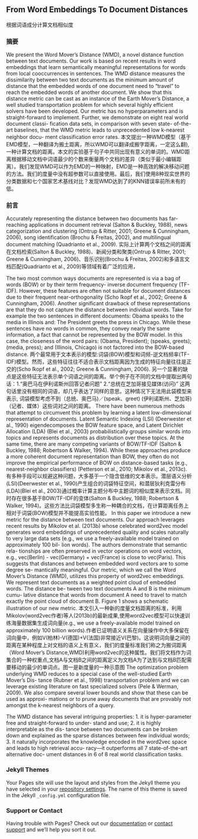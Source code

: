 ## From Word Embeddings To Document Distances
根据词语成分计算文档相似度

### 摘要

We present the Word Mover’s Distance (WMD), a novel distance function between text documents. Our work is based on recent results in word embeddings that learn semantically meaningful representations for words from local cooccurrences in sentences. The WMD distance measures the dissimilarity between two text documents as the minimum amount of distance that the embedded words of one document need to “travel” to reach the embedded words of another document. We show that this distance metric can be cast as an instance of the Earth Mover’s Distance, a well studied transportation problem for which several highly efficient solvers have been developed. Our metric has no hyperparameters and is straight-forward to implement. Further, we demonstrate on eight real world document classi- fication data sets, in comparison with seven state- of-the-art baselines, that the WMD metric leads to unprecedented low k-nearest neighbor docu- ment classification error rates.
本文提出一种WMD模型（基于EMD模型，一种翻译为搬土距离，所以WMD可以翻译成搬字距离，一定这么翻),一种计算文档的距离。本文的实验基于句子中共同出现有意义的单词的。WMD距离根据移动文档中词语最少的个数来衡量两个文档的差异（类似于最小编辑距离）。我们发现WMD可以作为EMD的一种映射，EMD是一种高效的解决移动问题的方法。我们的度量中没有超参数可以直接使用。最后，我们使用8种现实世界的分类数据和七个国家艺术基线对比？发现WMD达到了的KNN错误率前所未有的低。

### 前言
Accurately representing the distance between two documents has far-reaching applications in document retrieval (Salton & Buckley, 1988), news categorization and clustering (Ontrup & Ritter, 2001; Greene & Cunningham, 2006), song identification (Brochu & Freitas, 2002), and multilingual document matching (Quadrianto et al., 2009).
实际上计算两个文档之间的距离在文档检索(Salton & Buckley, 1988)、新闻分类和聚类(Ontrup & Ritter, 2001; Greene & Cunningham, 2006)、音乐识别(Brochu & Freitas, 2002)和多语言文档匹配(Quadrianto et al., 2009)等领域有着广泛的应用，

The two most common ways documents are represented is via a bag of words (BOW) or by their term frequency- inverse document frequency (TF-IDF). However, these features are often not suitable for document distances due to their frequent near-orthogonality (Scho ̈lkopf et al., 2002; Greene & Cunningham, 2006). Another significant drawback of these representations are that they do not capture the distance between individual words. Take for example the two sentences in different documents: Obama speaks to the media in Illinois and: The President greets the press in Chicago. While these sentences have no words in common, they convey nearly the same information, a fact that cannot be represented by the BOW model. In this case, the closeness of the word pairs: (Obama, President); (speaks, greets); (media, press); and (Illinois, Chicago) is not factored into the BOW-based distance.
两个最常用于文本表示的模型:词袋(BOW)模型和词频-逆文档频率(TF-IDF)模型。然而，这些特征往往不适合表示文档距离因为生成的特征向量往往是正交的(Scho ̈lkopf et al., 2002; Greene & Cunningham, 2006). 另一个显著的缺点是这些特征无法表示单个词语之间的距离。举个例子在不同的文档中提取出两句话：1.“奥巴马在伊利诺斯州回答记者问题” 2.“总统在芝加哥接见媒体(访问)” 这两句话里没有相同的词语，却几乎表达了同样的意思。这种情况下无法用此袋模型来表示, 词袋模型考虑不到（总统、奥巴马)／(speak、greet) (伊利诺斯州、芝加哥)（记者、媒体）这些词对之间的距离。
There have been numerous methods that attempt to circumvent this problem by learning a latent low-dimensional representation of documents. Latent Semantic Indexing (LSI) (Deerwester et al., 1990) eigendecomposes the BOW feature space, and Latent Dirichlet Allocation (LDA) (Blei et al., 2003) probabilistically groups similar words into topics and represents documents as distribution over these topics. At the same time, there are many competing variants of BOW/TF-IDF (Salton & Buckley, 1988; Robertson & Walker, 1994). While these approaches produce a more coherent document representation than BOW, they often do not improve the empirical performance of BOW on distance-based tasks (e.g., nearest-neighbor classifiers) (Petterson et al., 2010; Mikolov et al., 2013c).
有多种手段可以规避这种问题，大多基于一个隐含低维的文本表示。潜层语义分析(LSI)(Deerwester et al., 1990)产生组合的词袋特征空间，和潜层狄利克雷分布(LDA)(Blei et al., 2003)通过概率计算主题分布中主题词的相似度来表示文档。同时存在很多基于BOW/TF-IDF的变体(Salton & Buckley, 1988; Robertson & Walker, 1994)。这些方法比词袋模型多生称一种耦合的文档，在计算距离任务上相对于词袋(BOW)模型并不能提高实验性能。
In this paper we introduce a new metric for the distance between text documents. Our approach leverages recent results by Mikolov et al. (2013b) whose celebrated word2vec model generates word embeddings of unprecedented quality and scales naturally to very large data sets (e.g., we use a freely-available model trained on approximately 100 bil- lion words). The authors demonstrate that semantic rela- tionships are often preserved in vector operations on word vectors, e.g., vec(Berlin) - vec(Germany) + vec(France) is close to vec(Paris). This suggests that distances and between embedded word vectors are to some degree se- mantically meaningful. Our metric, which we call the Word Mover’s Distance (WMD), utilizes this property of word2vec embeddings. We represent text documents as a weighted point cloud of embedded words. The distance be- tween two text documents A and B is the minimum cumu- lative distance that words from document A need to travel to match exactly the point cloud of document B. Figure 1 shows a schematic illustration of our new metric.
本文引入一种新的度量文档距离的标准，利用Mikolov(word2vec作者)等人(2013b)的最新成果,使用word2vec模型可以快速训练海量数据集生成词向量(e.g., we use a freely-available model trained on approximately 100 billion words).作者已证明语义关系在向量操作中大多保留在词向量中，例如V(柏林)-V(德国)+V(法国)非常接近V(巴黎)。这说明词向量之间的距离在某种程度上对文档的语义上有意义，我们的度量标准我们称之为搬词距离（Word Mover’s Distance,WMD)利用word2vec的这种属性。我们将文档作为词集合的一种权重点,文档A与文档B之间的距离定义为文档A为了达到与文档B匹配需要移动的最少的单词点。图一是新度量的一种示意图
The optimization problem underlying WMD reduces to a special case of the well-studied Earth Mover’s Dis- tance (Rubner et al., 1998) transportation problem and we can leverage existing literature on fast specialized solvers (Pele & Werman, 2009). We also compare several lower bounds and show that these can be used as approxi- mations or to prune away documents that are provably not amongst the k-nearest neighbors of a query.

The WMD distance has several intriguing properties: 1. it is hyper-parameter free and straight-forward to under- stand and use; 2. it is highly interpretable as the dis- tance between two documents can be broken down and explained as the sparse distances between few individual words; 3. it naturally incorporates the knowledge encoded in the word2vec space and leads to high retrieval accu- racy—it outperforms all 7 state-of-the-art alternative doc- ument distances in 6 of 8 real world classification tasks.


### Jekyll Themes

Your Pages site will use the layout and styles from the Jekyll theme you have selected in your [repository settings](https://github.com/Alucardmini/atec.github.io/settings). The name of this theme is saved in the Jekyll `_config.yml` configuration file.

### Support or Contact

Having trouble with Pages? Check out our [documentation](https://help.github.com/categories/github-pages-basics/) or [contact support](https://github.com/contact) and we’ll help you sort it out.
